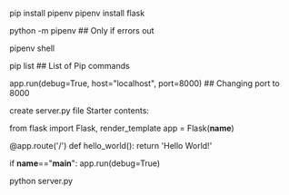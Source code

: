 pip install pipenv
pipenv install flask

python -m pipenv <command to use> ## Only if errors out

pipenv shell

pip list ## List of Pip commands

app.run(debug=True, host="localhost", port=8000) ## Changing port to 8000

create server.py file
Starter contents:

from flask import Flask, render_template
app = Flask(__name__)

@app.route('/')
def hello_world():
    return 'Hello World!'

if __name__=="__main__":
    app.run(debug=True)

python server.py



